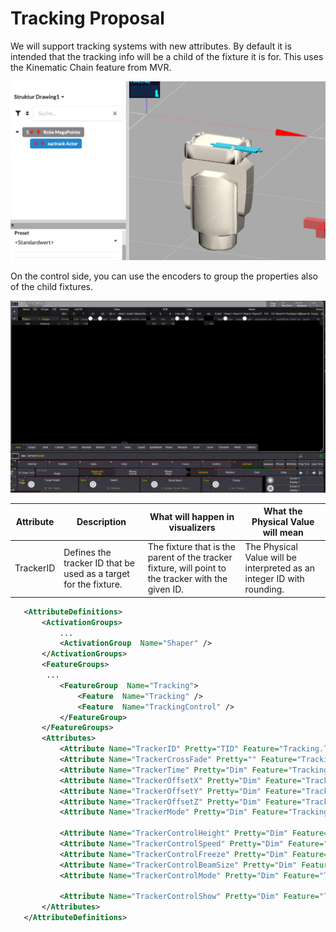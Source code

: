 # Tracking Proposal

We will support tracking systems with new attributes. By default it is intended that the tracking info will be a child of the fixture it is for. This uses the Kinematic Chain feature from MVR.

![Kinematic Chain](./KinematicChain.png)

On the control side, you can use the encoders to group the properties also of the child fixtures.

![ControlSide](./ControlSide.png)

| Attribute  | Description  | What will happen in visualizers  | What the Physical Value will mean  |
|---|---|---|---|
| TrackerID  | Defines the tracker ID that be used as a target for the fixture.   | The fixture that is the parent of the tracker fixture, will point to the tracker with the given ID.   | The Physical Value will be interpreted as an integer ID with rounding.   |


```xml
   <AttributeDefinitions>  
       <ActivationGroups>  
           ... 
           <ActivationGroup  Name="Shaper" />  
       </ActivationGroups>  
       <FeatureGroups>  
        ...
           <FeatureGroup  Name="Tracking">  
               <Feature  Name="Tracking" />  
               <Feature  Name="TrackingControl" />  
           </FeatureGroup>  
       </FeatureGroups>  
       <Attributes>  
           <Attribute Name="TrackerID" Pretty="TID" Feature="Tracking.Tracking" PhysicalUnit="None"/>  
           <Attribute Name="TrackerCrossFade" Pretty="" Feature="Tracking.Tracking" PhysicalUnit="Percent"/>  
           <Attribute Name="TrackerTime" Pretty="Dim" Feature="Tracking.Tracking" PhysicalUnit="Time"/>  
           <Attribute Name="TrackerOffsetX" Pretty="Dim" Feature="Tracking.Tracking" PhysicalUnit="Length"/>  
           <Attribute Name="TrackerOffsetY" Pretty="Dim" Feature="Tracking.Tracking" PhysicalUnit="Length"/>  
           <Attribute Name="TrackerOffsetZ" Pretty="Dim" Feature="Tracking.Tracking" PhysicalUnit="Length"/>  
           <Attribute Name="TrackerMode" Pretty="Dim" Feature="Tracking.Tracking" PhysicalUnit="None"/>  

           <Attribute Name="TrackerControlHeight" Pretty="Dim" Feature="Tracking.TrackingControl" PhysicalUnit="Length"/>  
           <Attribute Name="TrackerControlSpeed" Pretty="Dim" Feature="Tracking.TrackingControl" PhysicalUnit="Speed"/>  
           <Attribute Name="TrackerControlFreeze" Pretty="Dim" Feature="Tracking.TrackingControl" PhysicalUnit="None"/>  
           <Attribute Name="TrackerControlBeamSize" Pretty="Dim" Feature="Tracking.TrackingControl" PhysicalUnit="Length"/>  
           <Attribute Name="TrackerControlMode" Pretty="Dim" Feature="Tracking.TrackingControl" PhysicalUnit="None"/>  

           <Attribute Name="TrackerControlShow" Pretty="Dim" Feature="Tracking.TrackingControl" PhysicalUnit="None"/>  
       </Attributes>  
   </AttributeDefinitions>
```